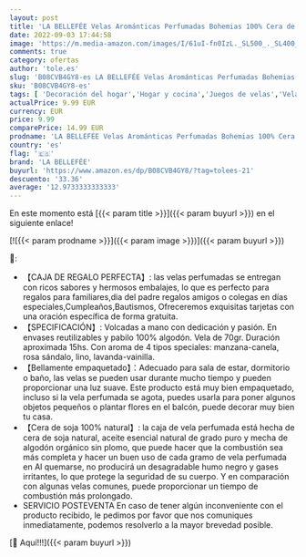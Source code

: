 ```yaml
---
layout: post
title: 'LA BELLEFÉE Velas Arománticas Perfumadas Bohemias 100% Cera de Soja Decorar la Casa Set de Regalo 4 Latas Aromaterapia Puede Relajar el Estado de ánimo Aliviar el Estrés'
date: 2022-09-03 17:44:58
image: 'https://m.media-amazon.com/images/I/61uI-fn0IzL._SL500_._SL400_.jpg'
comments: true
category: ofertas
author: 'tole.es'
slug: 'B08CVB4GY8-es LA BELLEFÉE Velas Arománticas Perfumadas Bohemias 100%...'
sku: 'B08CVB4GY8-es'
tags: [ 'Decoración del hogar','Hogar y cocina','Juegos de velas','Velas','Velas y candelabros','de','la bellefée','regalo','set','🇪🇸', ]
actualPrice: 9.99 EUR
currency: EUR
price: 9.99
comparePrice: 14.99 EUR
prodname: 'LA BELLEFÉE Velas Arománticas Perfumadas Bohemias 100% Cera de Soja Decorar la Casa Set de Regalo 4 Latas Aromaterapia Puede Relajar el Estado de ánimo Aliviar el Estrés'
country: 'es'
flag: '🇪🇸'
brand: 'LA BELLEFÉE'
buyurl: 'https://www.amazon.es/dp/B08CVB4GY8/?tag=tolees-21'
descuento: '33.36'
average: '12.9733333333333'
---
```


En este momento está [{{< param title >}}]({{< param buyurl >}}) en el siguiente enlace!

[![{{< param prodname >}}]({{< param image >}})]({{< param buyurl >}})

🔎:

- 【CAJA DE REGALO PERFECTA】: las velas perfumadas se entregan con ricos sabores y hermosos embalajes, lo que es perfecto para regalos para familiares,dia del padre regalos amigos o colegas en días especiales,Cumpleaños,Bautismos, Ofreceremos exquisitas tarjetas con una oración específica de forma gratuita.
- 【SPECIFICACIÓN】: Volcadas a mano con dedicación y pasión. En envases reutilizables y pabilo 100% algodón. Vela de 70gr. Duración aproximada 15hs. Con aroma de 4 tipos speciales: manzana-canela, rosa sándalo, lino, lavanda-vainilla.
- 【Bellamente empaquetado】：Adecuado para sala de estar, dormitorio o baño, las velas se pueden usar durante mucho tiempo y pueden proporcionar una luz suave. Este producto está muy bien empaquetado, incluso si la vela perfumada se agota, puedes usarla para poner algunos objetos pequeños o plantar flores en el balcón, puede decorar muy bien tu casa.
- 【Cera de soja 100% natural】: la caja de vela perfumada está hecha de cera de soja natural, aceite esencial natural de grado puro y mecha de algodón orgánico sin plomo, que puede hacer que la combustión sea más completa y hacer un buen uso de cada gramo de vela perfumada en Al quemarse, no producirá un desagradable humo negro y gases irritantes, lo que protege la seguridad de su cuerpo. Y en comparación con algunas velas comunes, puede proporcionar un tiempo de combustión más prolongado.
- SERVICIO POSTEVENTA En caso de tener algún inconveniente con el producto recibido, le pedimos por favor que nos comuniques inmediatamente, podemos resolverlo a la mayor brevedad posible.

[🛒 Aquí!!!]({{< param buyurl >}})
